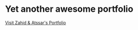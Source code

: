 # Yet another awesome portfolio
[Visit Zahid &amp; Atssar's Portfolio](https://quillcode.github.io/portfolio/)
